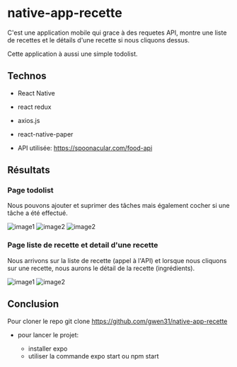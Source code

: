 # native-app-recette

C'est une application mobile qui grace à des requetes API, montre une liste de recettes et le détails d'une recette si nous cliquons dessus.

Cette application à aussi une simple todolist.

## Technos

* React Native
* react redux
* axios.js
* react-native-paper

* API utilisée: https://spoonacular.com/food-api

## Résultats

### Page todolist

Nous pouvons ajouter et suprimer des tâches mais également cocher si une tâche a été effectué.

![image1](/assets/image1.png) ![image2](/assets/image2.png) ![image2](/assets/image3.png) 


### Page liste de recette et detail d'une recette

Nous arrivons sur la liste de recette (appel à l'API) et lorsque nous cliquons sur une recette, nous aurons le détail de la recette (ingrédients).

![image1](/assets/recette1.png) ![image2](/assets/recette2.png)

## Conclusion

Pour cloner le repo git clone https://github.com/gwen31/native-app-recette

* pour lancer le projet:

    * installer expo
    *  utiliser la commande expo start ou npm start
